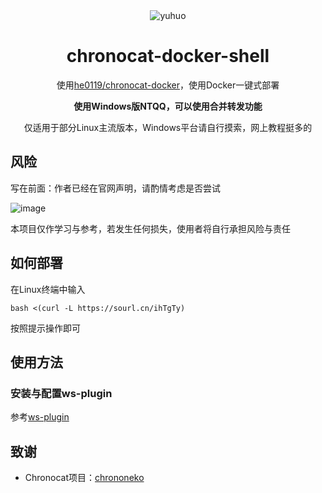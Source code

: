 <div align="center">
<img alt="yuhuo" src="https://github.com/CikeyQi/unidbg-fetch-qsign-gui/blob/main/readme/logo.png"/>


# chronocat-docker-shell

使用[he0119/chronocat-docker](https://github.com/he0119/chronocat-docker)，使用Docker一键式部署

**使用Windows版NTQQ，可以使用合并转发功能**

仅适用于部分Linux主流版本，Windows平台请自行摸索，网上教程挺多的<br>

</div>

## 风险

写在前面：作者已经在官网声明，请酌情考虑是否尝试

![image](https://github.com/CikeyQi/chronocat-docker-shell/assets/61369914/f6f26581-90f9-463b-9758-215f5a77a12d)

本项目仅作学习与参考，若发生任何损失，使用者将自行承担风险与责任

## 如何部署

在Linux终端中输入

``` shell
bash <(curl -L https://sourl.cn/ihTgTy)
```

按照提示操作即可

## 使用方法

### 安装与配置ws-plugin

参考[ws-plugin](https://gitee.com/xiaoye12123/ws-plugin/)

## 致谢

- Chronocat项目：[chrononeko](https://github.com/chrononeko/)
